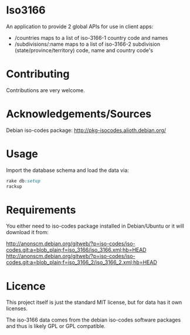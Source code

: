 Iso3166
=======

An application to provide 2 global APIs for use in client apps:
* /countries maps to a list of iso-3166-1 country code and names
* /subdivisions/:name maps to a list of iso-3166-2 subdivision (state/province/territory) code, name and country code's

Contributing
============
Contributions are very welcome.

Acknowledgements/Sources
========================
Debian iso-codes package:
http://pkg-isocodes.alioth.debian.org/

Usage
=====
Import the database schema and load the data via:
```ruby
rake db:setup
rackup
```

Requirements
============
You either need to iso-codes package installed in Debian/Ubuntu or it will download it from:

http://anonscm.debian.org/gitweb/?p=iso-codes/iso-codes.git;a=blob_plain;f=iso_3166/iso_3166.xml;hb=HEAD
http://anonscm.debian.org/gitweb/?p=iso-codes/iso-codes.git;a=blob_plain;f=iso_3166_2/iso_3166_2.xml;hb=HEAD

Licence
=======
This project itself is just the standard MIT license, but for data has it own licenses.

The iso-3166 data comes from the debian iso-codes software packages and thus is
likely GPL or GPL compatible.
